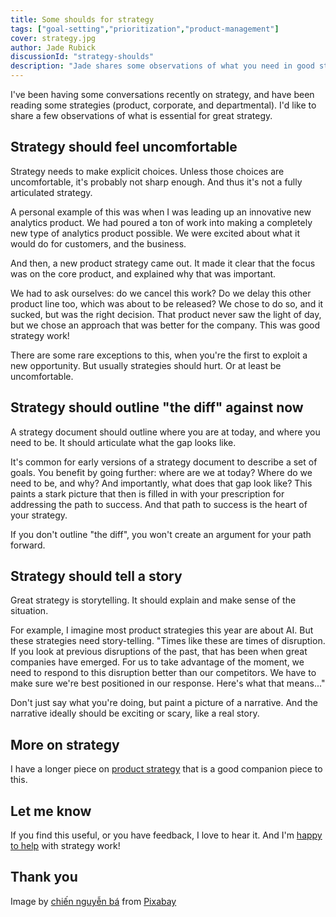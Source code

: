 ```yaml
---
title: Some shoulds for strategy
tags: ["goal-setting","prioritization","product-management"]
cover: strategy.jpg
author: Jade Rubick
discussionId: "strategy-shoulds"
description: "Jade shares some observations of what you need in good strategies."
---
```


I've been having some conversations recently on strategy, and have been reading some strategies (product, corporate, and departmental). I'd like to share a few observations of what is essential for great strategy.

<re-img src="strategy.jpg"></re-img>

## Strategy should feel uncomfortable

Strategy needs to make explicit choices. Unless those choices are uncomfortable, it's probably not sharp enough. And thus it's not a fully articulated strategy.

A personal example of this was when I was leading up an innovative new analytics product. We had poured a ton of work into making a completely new type of analytics product possible. We were excited about what it would do for customers, and the business. 

And then, a new product strategy came out. It made it clear that the focus was on the core product, and explained why that was important. 

We had to ask ourselves: do we cancel this work? Do we delay this other product line too, which was about to be released? We chose to do so, and it sucked, but was the right decision. That product never saw the light of day, but we chose an approach that was better for the company. This was good strategy work!

There are some rare exceptions to this, when you're the first to exploit a new opportunity. But usually strategies should hurt. Or at least be uncomfortable.

## Strategy should outline "the diff" against now

A strategy document should outline where you are at today, and where you need to be. It should articulate what the gap looks like. 

It's common for early versions of a strategy document to describe a set of goals. You benefit by going further: where are we at today? Where do we need to be, and why? And importantly, what does that gap look like? This paints a stark picture that then is filled in with your prescription for addressing the path to success. And that path to success is the heart of your strategy. 

If you don't outline "the diff", you won't create an argument for your path forward.

## Strategy should tell a story

Great strategy is storytelling. It should explain and make sense of the situation. 

For example, I imagine most product strategies this year are about AI. But these strategies need story-telling. "Times like these are times of disruption. If you look at previous disruptions of the past, that has been when great companies have emerged. For us to take advantage of the moment, we need to respond to this disruption better than our competitors. We have to make sure we're best positioned in our response. Here's what that means..."

Don't just say what you're doing, but paint a picture of a narrative. And the narrative ideally should be exciting or scary, like a real story. 

## More on strategy

I have a longer piece on [product strategy](/product-strategy/) that is a good companion piece to this. 

## Let me know

If you find this useful, or you have feedback, I love to hear it. And I'm [happy to help](/about/) with strategy work!

## Thank you

Image by <a href="https://pixabay.com/users/chienba-13521602/?utm_source=link-attribution&utm_medium=referral&utm_campaign=image&utm_content=8318376">chiến nguyễn bá</a> from <a href="https://pixabay.com//?utm_source=link-attribution&utm_medium=referral&utm_campaign=image&utm_content=8318376">Pixabay</a>